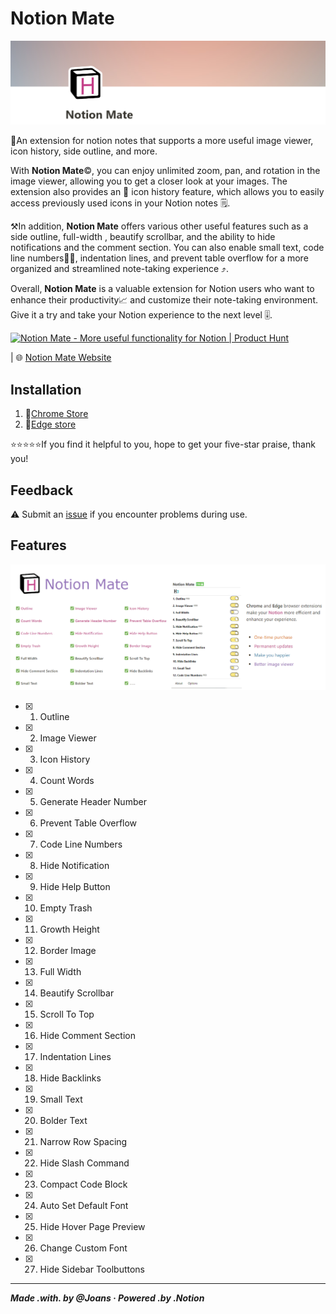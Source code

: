 # Notion Mate

![](./images/header.png)

🚩An extension for notion notes that supports a more useful image viewer, icon history, side outline, and more.

With **Notion Mate**©️, you can enjoy unlimited zoom, pan, and rotation in the image viewer, allowing you to get a closer look at your images. The extension also provides an 📜 icon history feature, which allows you to easily access previously used icons in your Notion notes 🗒️.

⚒️In addition, **Notion Mate** offers various other useful features such as a side outline, full-width , beautify scrollbar, and the ability to hide notifications and the comment section. You can also enable small text, code line numbers🧑‍💻, indentation lines, and prevent table overflow for a more organized and streamlined note-taking experience ⤴️.

Overall, **Notion Mate** is a valuable extension for Notion users who want to enhance their productivity📈 and customize their note-taking environment. Give it a try and take your Notion experience to the next level 🎚️.

<a href="https://www.producthunt.com/posts/notion-mate?utm_source=badge-featured&utm_medium=badge&utm_souce=badge-notion&#0045;mate" target="_blank"><img src="https://api.producthunt.com/widgets/embed-image/v1/featured.svg?post_id=433192&theme=light" alt="Notion&#0032;Mate - More&#0032;useful&#0032;functionality&#0032;for&#0032;Notion | Product Hunt" style="width: 250px; height: 54px;" width="250" height="54" /></a>

| 🌐 [Notion Mate Website](https://www.notionmate.top)

## Installation

1. 🔻[Chrome Store](https://chromewebstore.google.com/detail/notion-mate/pplckfedebdimphneohkmhlmhompgpmn)
2. 🔻[Edge store](https://chromewebstore.google.com/detail/notion-mate/pplckfedebdimphneohkmhlmhompgpmn)

⭐⭐⭐⭐⭐If you find it helpful to you, hope to get your five-star praise, thank you!

## Feedback

⚠️ Submit an [issue](https://github.com/joansnotion/NotionMate/issues) if you encounter problems during use.

## Features

![](./images/bigpropagate.png)

- [x] 1. Outline
- [x] 2. Image Viewer
- [x] 3. Icon History
- [x] 4. Count Words
- [x] 5. Generate Header Number
- [x] 6. Prevent Table Overflow
- [x] 7. Code Line Numbers
- [x] 8. Hide Notification
- [x] 9. Hide Help Button
- [x] 10. Empty Trash
- [x] 11. Growth Height
- [x] 12. Border Image
- [x] 13. Full Width
- [x] 14. Beautify Scrollbar
- [x] 15. Scroll To Top
- [x] 16. Hide Comment Section
- [x] 17. Indentation Lines
- [x] 18. Hide Backlinks
- [x] 19. Small Text
- [x] 20. Bolder Text
- [x] 21. Narrow Row Spacing 
- [x] 22. Hide Slash Command
- [x] 23. Compact Code Block
- [x] 24. Auto Set Default Font
- [x] 25. Hide Hover Page Preview
- [x] 26. Change Custom Font
- [x] 27. Hide Sidebar Toolbuttons


---

***Made .with. by @Joans · Powered .by .Notion***